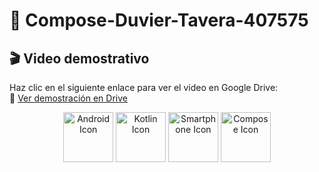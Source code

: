 # 📱 Compose-Duvier-Tavera-407575

## 🎬 Video demostrativo

Haz clic en el siguiente enlace para ver el video en Google Drive:  
🔗 [Ver demostración en Drive](https://drive.google.com/file/d/1DWcO7s646w4VkoZPLdP9jBPM8BtTkqPr/view?usp=sharing)

<p align="center">
  <img src="https://cdn-icons-png.flaticon.com/512/270/270798.png" width="80" alt="Android Icon">
  <img src="https://cdn-icons-png.flaticon.com/512/5969/5969122.png" width="80" alt="Kotlin Icon">
  <img src="https://cdn-icons-png.flaticon.com/512/888/888879.png" width="80" alt="Smartphone Icon">
  <img src="https://cdn-icons-png.flaticon.com/512/5968/5968866.png" width="80" alt="Compose Icon">
</p>


